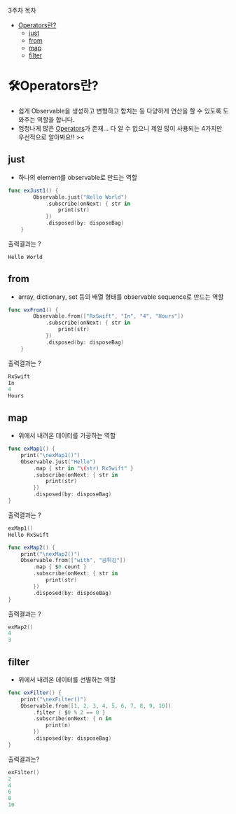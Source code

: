 
3주차 목차
- [Operators란?](#operators란)
  - [just](#just)
  - [from](#from)
  - [map](#map)
  - [filter](#filter)

# 🛠Operators란?
- 쉽게 Observable을 생성하고 변형하고 합치는 등 다양하게 연산을 할 수 있도록 도와주는 역할을 합니다.
- 엄청나게 많은 [Operators](http://reactivex.io/documentation/ko/operators.html)가 존재... 다 알 수 없으니 제일 많이 사용되는 4가지만 우선적으로 알아봐요!! ><

## just
- 하나의 element를 observable로 만드는 역할
```swift
func exJust1() {
        Observable.just("Hello World")
            .subscribe(onNext: { str in
                print(str)
            })
            .disposed(by: disposeBag)
    }
```

출력결과는 ?
```swift
Hello World
```

## from
- array, dictionary, set 등의 배열 형태를 observable sequence로 만드는 역할
```swift
func exFrom1() {
        Observable.from(["RxSwift", "In", "4", "Hours"])
            .subscribe(onNext: { str in
                print(str)
            })
            .disposed(by: disposeBag)
    }
```

출력결과는 ?
```swift
RxSwift
In
4
Hours
```

## map
- 위에서 내려온 데이터를 가공하는 역할
```swift
func exMap1() {
    print("\nexMap1()")
    Observable.just("Hello")
        .map { str in "\(str) RxSwift" }
        .subscribe(onNext: { str in
            print(str)
        })
        .disposed(by: disposeBag)
}
```
출력결과는 ? 
```swift
exMap1()
Hello RxSwift
```

```swift
func exMap2() {
    print("\nexMap2()")
    Observable.from(["with", "곰튀김"])
        .map { $0.count }
        .subscribe(onNext: { str in
            print(str)
        })
        .disposed(by: disposeBag)
}
```
출력결과는 ? 
```swift
exMap2()
4
3
```

## filter
- 위에서 내려온 데이터를 선별하는 역할
```swift
func exFilter() {
    print("\nexFilter()")
    Observable.from([1, 2, 3, 4, 5, 6, 7, 8, 9, 10])
        .filter { $0 % 2 == 0 }
        .subscribe(onNext: { n in
            print(n)
        })
        .disposed(by: disposeBag)
}
```
출력결과는?
```swift
exFilter()
2
4
6
8
10
```
